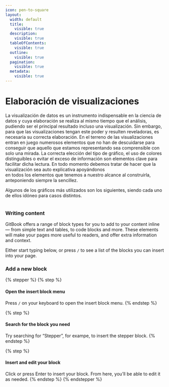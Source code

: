 ```yaml
---
icon: pen-to-square
layout:
  width: default
  title:
    visible: true
  description:
    visible: true
  tableOfContents:
    visible: true
  outline:
    visible: true
  pagination:
    visible: true
  metadata:
    visible: true
---
```


# Elaboración de visualizaciones

La visualización de datos es un instrumento indispensable en la ciencia de datos y cuya elaboración se realiza al mismo tiempo que el análisis,\
pudiendo ser el principal resultado incluso una visualización. Sin embargo, para que las visualizaciones tengan este poder y resulten reveladoras, es necesaria su correcta elaboración. En el terreno de las visualizaciones entran en juego numerosos elementos que no han de descuidarse para conseguir que aquello que estamos representando sea comprensible con solo una mirada. La correcta elección del tipo de gráfico, el uso de colores distinguibles o evitar el exceso de información son elementos clave para facilitar dicha lectura. En todo momento debemos tratar de hacer que la visualización sea auto explicativa apoyándonos\
en todos los elementos que tenemos a nuestro alcance al construirla, anteponiendo siempre la sencillez.

Algunos de los gráficos más utilizados son los siguientes, siendo cada uno de ellos idóneo para casos distintos.

<figure><img src="../.gitbook/assets/TABL3.png" alt=""><figcaption></figcaption></figure>

### Writing content

GitBook offers a range of block types for you to add to your content inline — from simple text and tables, to code blocks and more. These elements will make your pages more useful to readers, and offer extra information and context.

Either start typing below, or press `/` to see a list of the blocks you can insert into your page.

### Add a new block

{% stepper %}
{% step %}
#### Open the insert block menu

Press `/` on your keyboard to open the insert block menu.
{% endstep %}

{% step %}
#### Search for the block you need

Try searching for “Stepper”, for exampe, to insert the stepper block.
{% endstep %}

{% step %}
#### Insert and edit your block

Click or press Enter to insert your block. From here, you’ll be able to edit it as needed.
{% endstep %}
{% endstepper %}
